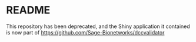 # README

This repository has been deprecated, and the Shiny application it contained is
now part of https://github.com/Sage-Bionetworks/dccvalidator
